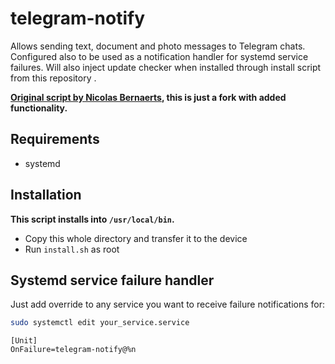 # telegram-notify

Allows sending text, document and photo messages to Telegram chats.
Configured also to be used as a notification handler for systemd service failures.
Will also inject update checker when installed through install script from this repository .

**[Original script by Nicolas Bernaerts](https://github.com/NicolasBernaerts/debian-scripts/tree/master/telegram), this is just a fork with added functionality.**

## Requirements

- systemd

## Installation

**This script installs into `/usr/local/bin`.**

- Copy this whole directory and transfer it to the device
- Run `install.sh` as root

## Systemd service failure handler

Just add override to any service you want to receive failure notifications for:

```bash
sudo systemctl edit your_service.service
```

```
[Unit]
OnFailure=telegram-notify@%n
```
